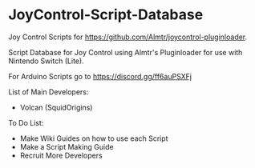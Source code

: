 # JoyControl-Script-Database
Joy Control Scripts for https://github.com/Almtr/joycontrol-pluginloader.

Script Database for Joy Control using Almtr's Pluginloader for use with Nintendo Switch (Lite).

For Arduino Scripts go to https://discord.gg/ff6auPSXFj

List of Main Developers:

- Volcan (SquidOrigins)

To Do List:

- Make Wiki Guides on how to use each Script
- Make a Script Making Guide
- Recruit More Developers
